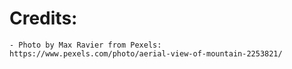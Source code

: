 # Credits:
    - Photo by Max Ravier from Pexels: https://www.pexels.com/photo/aerial-view-of-mountain-2253821/